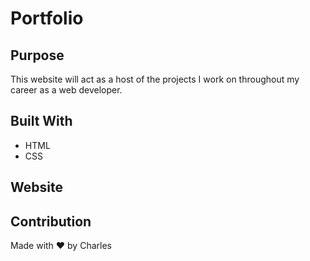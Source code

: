 # Portfolio

## Purpose
This website will act as a host of the projects I work on throughout my career as a web developer.

## Built With
* HTML
* CSS

## Website

## Contribution
Made with ❤️ by Charles
